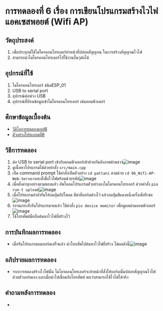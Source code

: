 # การทดลองที่ 6 เรื่อง การเขียนโปรแกรมสร้างไวไฟแอคเซสพอยต์ (Wifi AP)
## วัตถุประสงค์ 
1. เพื่อประยุกต์ใช้ไมโครคอนโทรเลอร์ทำหน้าที่ปล่อยสัญญาณ ในการสร้างสัญญาณไวไฟ
2. สามารถนำไมโครคอนโทรเลอร์ไปใช้งานอื่นๆต่อได้
## อุปกรณ์ที่ใช้ 
1. ไมโครคอนโทรเลอร์ ชนิดESP_01
2. USB to serial port
3. อุปกรณ์ต่อพ่วง USB
4. อุปกรณ์ที่ป้อนข้อมูลเข้าไมโครคอนโทรเลอร์ เช่นคอมพิวเตอร์
## ศึกษาข้อมูลเบื้องต้น 
* [วีดีโอการทดลองแลป6](https://www.youtube.com/watch?v=T26DVHePlTs&t=1s)
* [ตัวอย่างโปรแกรมที่6](https://github.com/choompol-boonmee/lab63b/tree/master/examples/06_Wifi-AP-Web-Server)
## วิธีการทดลอง
1. ต่อ USB to serial port เข้ากับคอมพิวเตอร์เข้าด้วยกันดังภาพด้านขวา![image](https://user-images.githubusercontent.com/80879365/112306560-82c68080-8cd2-11eb-91f0-52f94d44f75e.png)
2. ดูเนื้อหาโปรแกรมได้ด้วยคำสั่ง `src/main.cpp`
3. เปิด command prompt ใช้คำสั่งเปิดตัวอย่าง `cd pattani` ตามด้วย `cd 06_Wifi-AP-Web-Server`และตั้งชื่อไวไฟพร้อมด้วยรหัส![image](https://user-images.githubusercontent.com/80879365/112307101-1dbf5a80-8cd3-11eb-8def-5842cd8b3cd2.png)
4. เมื่อตั้งค่าทุกอย่างตามชอบแล้ว อัพโหลดโปรแกรมตัวอย่างลงไมโครคอนโทรเลอร์ ด้วยคำสั่ง `pio run-t upload`![image](https://user-images.githubusercontent.com/80879365/112307368-72fb6c00-8cd3-11eb-86f0-450877c6ea3e.png)
5. เมื่อโปรแกรมกำลังรันให้กดปุ่มอัปโหลด สีดำที่บอร์ดค้างไว้ แล้วกดปุ่มสีแดงหนึ่งครั้งเพิ่อรีเซต![image](https://user-images.githubusercontent.com/80879365/112307448-89092c80-8cd3-11eb-8cb2-46a5a09d77e2.png)
6.  รอจนกระทั่งรันโปรแกรมจบแล้ว ใช้คำสั่ง `pio device momitor` เพื่อดูผลผ่านคอมพิวเตอร์![image](https://user-images.githubusercontent.com/80879365/112307963-28c6ba80-8cd4-11eb-95ca-246a4a49840c.png)
7. ใช้โทรศัพท์มือถือค้นหาไวไฟที่สร้างไว้ 
## การบันทึกผลการทดลอง
* เมื่อรันโปรแกรมบนบอร์ดเสร็จแล้ว นำโทรสัพไปค้นหาไวไฟที่สร้าง ได้ผลดังนี้![image](https://user-images.githubusercontent.com/80879365/112307736-e309f200-8cd3-11eb-9241-b3fc5ba9ec4d.png)
## อภิปรายผลการทดลอง
* จากการทดลงสร้างไวไฟนั้น ไมโครคอนโทรเลอร์จะทำหน้าที่สั่งให้บอร์ดนั้นปล่อยสัญญาณไวไฟด้วยตัวบอร์ดเอง และเมื่อนำไปเชื่อมกับโทรศัพท์ พบว่าสามารถใช้ไวไฟได้จริง
## คำถามหลังการทดลอง
* 

